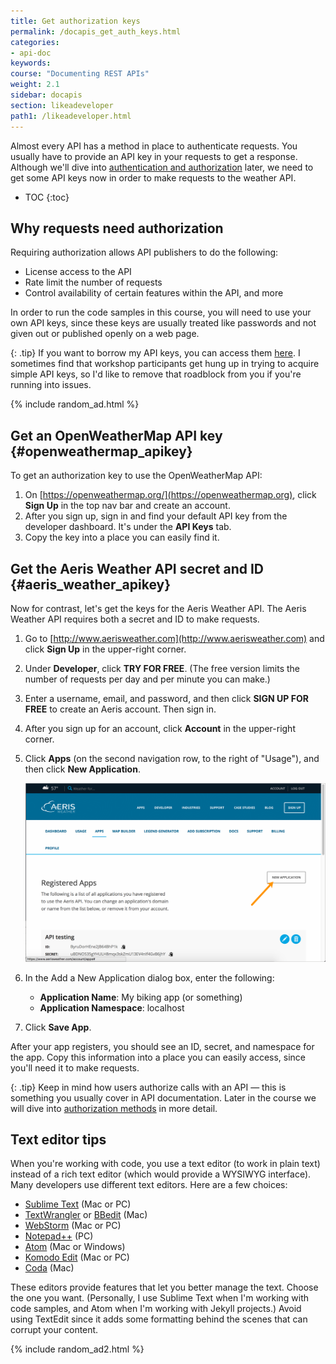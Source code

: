 ```yaml
---
title: Get authorization keys
permalink: /docapis_get_auth_keys.html
categories:
- api-doc
keywords:
course: "Documenting REST APIs"
weight: 2.1
sidebar: docapis
section: likeadeveloper
path1: /likeadeveloper.html
---
```


Almost every API has a method in place to authenticate requests. You usually have to provide an API key in your requests to get a response. Although we'll dive into [authentication and authorization](docapis_more_about_authorization.html) later, we need to get some API keys now in order to make requests to the weather API.

* TOC
{:toc}

## Why requests need authorization

Requiring authorization allows API publishers to do the following:

* License access to the API
* Rate limit the number of requests
* Control availability of certain features within the API, and more

In order to run the code samples in this course, you will need to use your own API keys, since these keys are usually treated like passwords and not given out or published openly on a web page.

{: .tip}
If you want to borrow my API keys, you can access them [here](https://idratherbewriting.com/learnapidoc/assets/files/apikeys.txt). I sometimes find that workshop participants get hung up in trying to acquire simple API keys, so I'd like to remove that roadblock from you if you're running into issues.

{% include random_ad.html %}

## Get an OpenWeatherMap API key {#openweathermap_apikey}

To get an authorization key to use the OpenWeatherMap API:

1.  On [https://openweathermap.org/](https://openweathermap.org), click **Sign Up** in the top nav bar and create an account.
2.  After you sign up, sign in and find your default API key from the developer dashboard. It's under the **API Keys** tab.
3.  Copy the key into a place you can easily find it.

## Get the Aeris Weather API secret and ID {#aeris_weather_apikey}

Now for contrast, let's get the keys for the Aeris Weather API. The Aeris Weather API requires both a secret and ID to make requests.

1.  Go to [http://www.aerisweather.com](http://www.aerisweather.com) and click **Sign Up** in the upper-right corner.
2.  Under **Developer**, click **TRY FOR FREE**. (The free version limits the number of requests per day and per minute you can make.)
3.  Enter a username, email, and password, and then click **SIGN UP FOR FREE** to create an Aeris account. Then sign in.
4.  After you sign up for an account, click **Account** in the upper-right corner.

5.  Click **Apps** (on the second navigation row, to the right of "Usage"), and then click **New Application**.

    <a class="noCrossRef" href="https://www.aerisweather.com/account/apps" class="noExtIcon"><img src="images/aerisaccount.png" alt="Aeris account" /></a>

6.  In the Add a New Application dialog box, enter the following:
    * **Application Name**: My biking app (or something)
    * **Application Namespace**: localhost
7.  Click **Save App**.  

After your app registers, you should see an ID, secret, and namespace for the app. Copy this information into a place you can easily access, since you'll need it to make requests.

{: .tip}
Keep in mind how users authorize calls with an API &mdash; this is something you usually cover in API documentation. Later in the course we will dive into [authorization methods](docapis_more_about_authorization.html) in more detail.

## Text editor tips

When you're working with code, you use a text editor (to work in plain text) instead of a rich text editor (which would provide a WYSIWYG interface). Many developers use different text editors. Here are a few choices:

* [Sublime Text](http://www.sublimetext.com/) (Mac or PC)
* [TextWrangler](http://www.barebones.com/products/textwrangler/) or [BBedit](http://www.barebones.com/products/bbedit/) (Mac)
* [WebStorm](https://www.jetbrains.com/webstorm/) (Mac or PC)
* [Notepad++](https://notepad-plus-plus.org/) (PC)
* [Atom](https://atom.io/) (Mac or Windows)
* [Komodo Edit](http://komodoide.com/komodo-edit/) (Mac or PC)
* [Coda](https://panic.com/coda/) (Mac)

These editors provide features that let you better manage the text. Choose the one you want. (Personally, I use Sublime Text when I'm working with code samples, and Atom when I'm working with Jekyll projects.) Avoid using TextEdit since it adds some formatting behind the scenes that can corrupt your content.

{% include random_ad2.html %}
